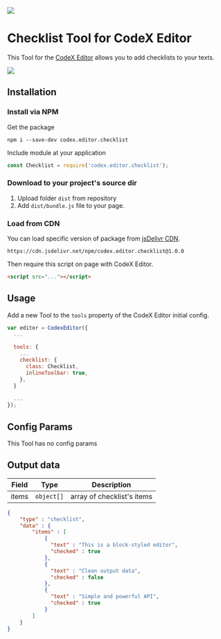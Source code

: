 ![](https://badgen.net/badge/CodeX%20Editor/v2.0/blue)

# Checklist Tool for CodeX Editor

This Tool for the [CodeX Editor](https://ifmo.su/editor) allows you to add  checklists to your texts.

![](https://capella.pics/f099dd9b-1321-47f6-b9e1-97fc1ef40b6a.jpg)

## Installation

### Install via NPM

Get the package

```shell
npm i --save-dev codex.editor.checklist
```

Include module at your application

```javascript
const Checklist = require('codex.editor.checklist');
```

### Download to your project's source dir

1. Upload folder `dist` from repository
2. Add `dist/bundle.js` file to your page.

### Load from CDN

You can load specific version of package from [jsDelivr CDN](https://www.jsdelivr.com/package/npm/codex.editor.checklist).

`https://cdn.jsdelivr.net/npm/codex.editor.checklist@1.0.0`

Then require this script on page with CodeX Editor.

```html
<script src="..."></script>
```

## Usage

Add a new Tool to the `tools` property of the CodeX Editor initial config.

```javascript
var editor = CodexEditor({
  ...
  
  tools: {
    ...
    checklist: {
      class: Checklist,
      inlineToolbar: true,
    },
  }
  
  ...
});
```

## Config Params

This Tool has no config params


## Output data

| Field | Type       | Description                            |
| ----- | ---------- | -------------------------------------- |
| items | `object[]` | array of checklist's items             |


```json
{
    "type" : "checklist",
    "data" : {
        "items" : [
            {
              "text" : "This is a block-styled editor",
              "checked" : true
            },
            {
              "text" : "Clean output data",
              "checked" : false
            },
            {
              "text" : "Simple and powerful API",
              "checked" : true
            }
        ]
    }
}
```

